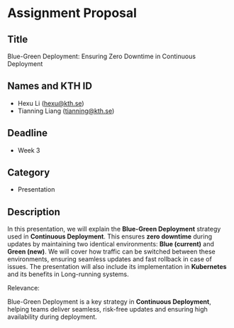 # Assignment Proposal

## Title

Blue-Green Deployment: Ensuring Zero Downtime in Continuous Deployment

## Names and KTH ID

- Hexu Li (hexu@kth.se)
- Tianning Liang (tianning@kth.se)

## Deadline

- Week 3

## Category

- Presentation

## Description


In this presentation, we will explain the **Blue-Green Deployment** strategy used in **Continuous Deployment**. This ensures **zero downtime** during updates by maintaining two identical environments: **Blue (current)** and **Green (new)**. We will cover how traffic can be switched between these environments, ensuring seamless updates and fast rollback in case of issues. The presentation will also include its implementation in **Kubernetes** and its benefits in Long-running systems.

Relevance:

Blue-Green Deployment is a key strategy in **Continuous Deployment**, helping teams deliver seamless, risk-free updates and ensuring high availability during deployment.
